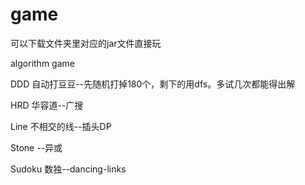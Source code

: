 game
====
可以下载文件夹里对应的jar文件直接玩


algorithm game

DDD 自动打豆豆--先随机打掉180个，剩下的用dfs。多试几次都能得出解

HRD 华容道--广搜

Line 不相交的线--插头DP

Stone  --异或

Sudoku 数独--dancing-links
